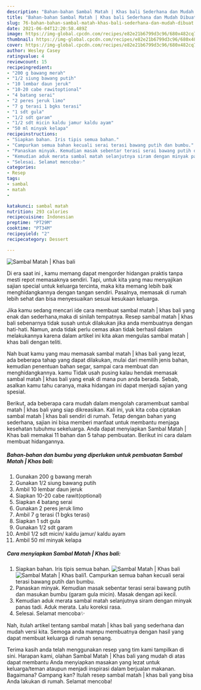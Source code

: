 ```yaml
---
description: "Bahan-bahan Sambal Matah | Khas bali Sederhana dan Mudah Dibuat"
title: "Bahan-bahan Sambal Matah | Khas bali Sederhana dan Mudah Dibuat"
slug: 76-bahan-bahan-sambal-matah-khas-bali-sederhana-dan-mudah-dibuat
date: 2021-06-04T12:20:58.489Z
image: https://img-global.cpcdn.com/recipes/e82e21b6799d3c96/680x482cq70/sambal-matah-khas-bali-foto-resep-utama.jpg
thumbnail: https://img-global.cpcdn.com/recipes/e82e21b6799d3c96/680x482cq70/sambal-matah-khas-bali-foto-resep-utama.jpg
cover: https://img-global.cpcdn.com/recipes/e82e21b6799d3c96/680x482cq70/sambal-matah-khas-bali-foto-resep-utama.jpg
author: Wesley Casey
ratingvalue: 4
reviewcount: 15
recipeingredient:
- "200 g bawang merah"
- "1/2 siung bawang putih"
- "10 lembar daun jeruk"
- "10-20 cabe rawitoptional"
- "4 batang serai"
- "2 peres jeruk limo"
- "7 g terasi 1 bgks terasi"
- "1 sdt gula"
- "1/2 sdt garam"
- "1/2 sdt micin kaldu jamur kaldu ayam"
- "50 ml minyak kelapa"
recipeinstructions:
- "Siapkan bahan. Iris tipis semua bahan."
- "Campurkan semua bahan kecuali serai terasi bawang putih dan bumbu."
- "Panaskan minyak. Kemudian masak sebentar terasi serai bawang putih dan masukan bumbu (garam gula micin). Masak dengan api kecil."
- "Kemudian aduk merata sambal matah selanjutnya siram dengan minyak panas tadi. Aduk merata. Lalu koreksi rasa."
- "Selesai. Selamat mencoba✨"
categories:
- Resep
tags:
- sambal
- matah
- 

katakunci: sambal matah  
nutrition: 293 calories
recipecuisine: Indonesian
preptime: "PT29M"
cooktime: "PT34M"
recipeyield: "2"
recipecategory: Dessert

---
```



![Sambal Matah | Khas bali](https://img-global.cpcdn.com/recipes/e82e21b6799d3c96/680x482cq70/sambal-matah-khas-bali-foto-resep-utama.jpg)

Di era  saat ini , kamu memang dapat mengorder hidangan praktis tanpa mesti repot memasaknya sendiri. Tapi, untuk kita yang mau menyajikan sajian special untuk keluarga tercinta, maka kita memang lebih baik menghidangkannya dengan tangan sendiri. Pasalnya, memasak di rumah lebih sehat dan bisa menyesuaikan sesuai kesukaan keluarga.

Jika kamu sedang mencari ide cara membuat sambal matah | khas bali yang enak dan sederhana,maka di sinilah tempatnya. Resep sambal matah | khas bali  sebenarnya tidak susah untuk dilakukan jika anda membuatnya dengan hati-hati. Namun, anda tidak perlu cemas akan tidak berhasil dalam melakukannya 
karena dalam artikel ini kita akan mengulas sambal matah | khas bali dengan teliti.  



Nah buat kamu yang mau memasak sambal matah | khas bali yang lezat, ada beberapa tahap yang dapat dilakukan, mulai dari memilih jenis bahan, kemudian penentuan bahan segar, sampai cara membuat dan menghidangkannya. kamu Tidak usah pusing kalau hendak memasak sambal matah | khas bali yang enak di mana pun anda berada. Sebab, asalkan kamu  tahu caranya, maka hidangan ini dapat menjadi sajian yang spesial.

Berikut, ada beberapa cara mudah dalam mengolah caramembuat sambal matah | khas bali yang siap dikreasikan. Kali ini, yuk kita coba ciptakan sambal matah | khas bali sendiri di rumah. Tetap dengan bahan yang sederhana, sajian ini bisa memberi manfaat untuk membantu menjaga kesehatan tubuhmu sekeluarga. Anda dapat menyiapkan Sambal Matah | Khas bali memakai 11 bahan dan 5 tahap pembuatan. Berikut ini cara dalam membuat hidangannya.

<!--inarticleads1-->

##### Bahan-bahan dan bumbu yang diperlukan untuk pembuatan Sambal Matah | Khas bali:

1. Gunakan 200 g bawang merah
1. Gunakan 1/2 siung bawang putih
1. Ambil 10 lembar daun jeruk
1. Siapkan 10-20 cabe rawit(optional)
1. Siapkan 4 batang serai
1. Gunakan 2 peres jeruk limo
1. Ambil 7 g terasi (1 bgks terasi)
1. Siapkan 1 sdt gula
1. Gunakan 1/2 sdt garam
1. Ambil 1/2 sdt micin/ kaldu jamur/ kaldu ayam
1. Ambil 50 ml minyak kelapa




<!--inarticleads2-->

##### Cara menyiapkan Sambal Matah | Khas bali:

1. Siapkan bahan. Iris tipis semua bahan.
<img src="https://img-global.cpcdn.com/steps/87642cb3922427df/160x128cq70/sambal-matah-khas-bali-langkah-memasak-1-foto.jpg" alt="Sambal Matah | Khas bali"><img src="https://img-global.cpcdn.com/steps/604cab63674cd66b/160x128cq70/sambal-matah-khas-bali-langkah-memasak-1-foto.jpg" alt="Sambal Matah | Khas bali">1. Campurkan semua bahan kecuali serai terasi bawang putih dan bumbu.
1. Panaskan minyak. Kemudian masak sebentar terasi serai bawang putih dan masukan bumbu (garam gula micin). Masak dengan api kecil.
1. Kemudian aduk merata sambal matah selanjutnya siram dengan minyak panas tadi. Aduk merata. Lalu koreksi rasa.
1. Selesai. Selamat mencoba✨




Nah, itulah artikel tentang  sambal matah | khas bali  yang sederhana dan mudah versi kita. Semoga anda mampu membuatnya dengan hasil yang dapat membuat keluarga di rumah senang. 

Terima kasih anda telah menggunakan resep yang tim kami tampilkan di sini. Harapan kami, olahan  Sambal Matah | Khas bali yang mudah di atas dapat membantu Anda menyiapkan masakan yang lezat untuk keluarga/teman ataupun menjadi inspirasi dalam berjualan makanan. Bagaimana? Gampang kan? Itulah resep sambal matah | khas bali yang bisa Anda lakukan di rumah. Selamat mencoba!

